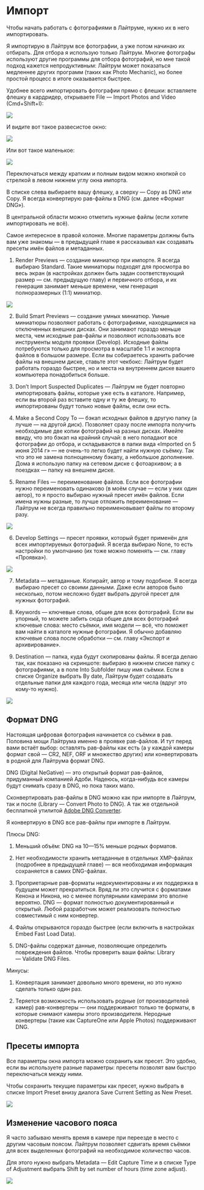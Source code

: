 # Импорт

Чтобы начать работать с фотографиями в Лайтруме, нужно их в него импортировать.

Я импортирую в Лайтрум все фотографии, а уже потом начинаю их отбирать. Для отбора я использую только Лайтрум. Многие фотографы используют другие программы для отбора фотографий, но мне такой подход кажется непродуктивным: Лайтрум может показаться медленнее других программ (таких как Photo Mechanic), но более простой процесс в итоге оказывается быстрее.

Удобнее всего импортировать фотографии прямо с флешки: вставляете флешку в кардридер, открываете File — Import Photos and Video (Cmd+Shift+I):

![](images/import-menu.png)

И видите вот такое развесистое окно:

![](images/import.jpg)

Или вот такое маленькое:

![](images/import-small.png)

Переключаться между кратким и полным видом можно кнопкой со стрелкой в левом нижнем углу окна импорта.

В списке слева выбираете вашу флешку, а сверху — Copy as DNG или Copy. Я всегда конвертирую рав-файлы в DNG (см. далее «Формат DNG»).

В центральной области можно отметить нужные файлы (если хотите импортировать не всё).

Самое интересное в правой колонке. Многие параметры должны быть вам уже знакомы — в предыдущей главе я рассказывал как создавать пресеты имён файлов и метаданных.

1. Render Previews — создание миниатюр при импорте. Я всегда выбираю Standard. Такие миниатюры подходят для просмотра во весь экран (в настройках должен быть задан соответствующий размер — см. предыдущую главу) и первичного отбора, и их генерация занимает меньше времени, чем генерация полноразмерных (1:1) миниатюр.

![](images/import-file-handling.png)

2. Build Smart Previews — создание умных миниатюр. Умные миниатюры позволяют работать с фотографиями, находящимися на отключенных внешних дисках. Они занимают гораздо меньше места, чем исходные рав-файлы и позволяют использовать все инструменты модуля проявки (Develop). Исходные файлы потребуются только для просмотра в масштабе 1:1 и экспорта файлов в большом размере. Если вы собираетесь хранить рабочие файлы на внешнем диске, ставьте этот чекбокс: Лайтрум будет работать гораздо быстрее, но и места на внутреннем диске вашего компьютера понадобиться больше.

3. Don’t Import Suspected Duplicates — Лайтрум не будет повторно импортировать файлы, которые уже есть в каталоге. Например, если вы второй раз вставите одну и ту же флешку, то импортированы будут только новые файлы, если они есть.

4. Make a Second Copy To — бэкап исходных файлов в другую папку (а лучше — на другой диск). Позволяет сразу после импорта получить необходимые две копии фотографий на разных дисках. Имейте ввиду, что это бэкап на крайний случай: в него попадают все фотографии до отбора, и складываются в папки вида «Imported on 5 июня 2014 г» — не очень-то легко будет найти нужную съёмку. Так что это не замена полноценному бэкапу, а небольшое дополнение. Дома я использую папку на сетевом диске с фотоархивом; а в поездках — папку на внешнем диске.

5. Rename Files — переименование файлов. Если все фотографии нужно переименовать одинаково (в моём случае — если у них один автор), то я просто выбираю нужный пресет имён файлов. Если имена нужны разные, то лучше отложить переименование — Лайтрум не всегда правильно переименовывает файлы по второму разу.

![](images/import-file-renaming.png)

6. Develop Settings — пресет проявки, который будет применён для всех импортируемых фотографий. Я всегда выбираю None, то есть настройки по умолчанию (их тоже можно поменять — см. главу «Проявка»).

![](images/import-apply-during-import.png)

7. Metadata — метаданные. Копирайт, автор и тому подобное. Я всегда выбираю пресет со своими данными. Даже если авторов было несколько, потом несложно будет выбрать другой пресет для нужных фотографий.

8. Keywords — ключевые слова, общие для всех фотографий. Если вы упорный, то можете забить сюда общие для всех фотографий ключевые слова: место съёмки, имя модели — всё, что поможет вам найти в каталоге нужные фотографии. Я обычно добавляю ключевые слова после обработки — см. главу «Экспорт и архивирование».

9. Destination — папка, куда будут скопированы файлы. Я всегда делаю так, как показано на скриншоте: выбираю в нижнем списке папку с фотографиями, а в поле Into Subfolder пишу имя съёмки. Если в списке Organize выбрать By date, Лайтрум будет создавать отдельные папки для каждого года, месяца или числа (вдруг это кому-то нужно).

![](images/import-destination.png)

## Формат DNG

Настоящая цифровая фотография начинается со съёмки в рав. Половина мощи Лайтрума именно в проявке рав-файлов. И тут перед вами встаёт выбор: оставлять рав-файлы как есть (а у каждой камеры формат свой — CR2, NEF, ORF и множество других) или конвертировать в родной для Лайтрума формат DNG.

DNG (Digital NeGative) — это открытый формат рав-файлов, придуманный компанией Адоби. Надеюсь, когда-нибудь все камеры будут снимать сразу в DNG, но пока таких мало.

Сконвертировать рав-файлы в DNG можно как при импорте в Лайтрум, так и после (Library — Convert Photo to DNG). А так же отдельной бесплатной утилитой [Adobe DNG Converter](http://www.adobe.com/support/downloads/product.jsp?product=106&platform=Mac).

Я конвертирую в DNG все рав-файлы при импорте в Лайтрум.

Плюсы DNG:

1. Меньший объём: DNG на 10—15% меньше родных форматов.

2. Нет необходимости хранить метаданные в отдельных XMP-файлах (подробнее в предыдущей главе) — вся необходимая информация сохраняется в самих DNG-файлах.

2. Проприетарные рав-форматы недокументированы и их поддержка в будущем может прекратиться. Вряд ли это случится с форматами Кенона и Никона, но с менее популярными камерами это вполне вероятно. DNG — формат полностью документированный и открытый. Любой разработчик может реализовать полностью совместимый с ним конвертер.

3. Файлы открываются гораздо быстрее (если включить в настройках Embed Fast Load Data).

4. DNG-файлы содержат данные, позволяющие определить повреждения файлов. Чтобы проверить ваши файлы: Library — Validate DNG Files.

Минусы:

1. Конвертация занимает довольно много времени, но это нужно сделать только один раз.

2. Теряется возможность использовать родные (от производителей камер) рав-конвертеры — они поддерживают только те форматы, в которые снимают камеры этого производителя. Неродные конвертеры (такие как CaptureOne или Apple Photos) поддерживают DNG.

## Пресеты импорта

Все параметры окна импорта можно сохранить как пресет. Это удобно, если вы используете разные параметры: пресеты позволят вам быстро переключаться между ними.

Чтобы сохранить текущие параметры как пресет, нужно выбрать в списке Import Preset внизу диалога Save Current Setting as New Preset.

![](images/save-metadata-preset.png)

## Изменение часового пояса

Я часто забываю менять время в камере при переезде в место с другим часовым поясом. Лайтрум позволяет сдвигать время съёмки для всех выделенных фотографий на необходимое количество часов. 

Для этого нужно выбрать Metadata — Edit Capture Time и в списке Type of Adjustment выбрать Shift by set number of hours (time zone adjust).

![](images/change-time-zone.png)

